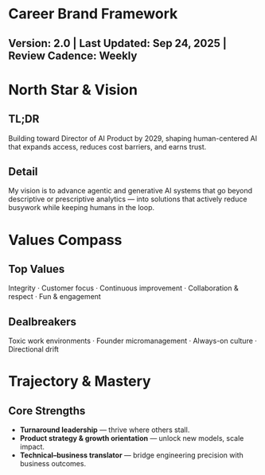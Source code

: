 # Career Brand Framework

## Version: 2.0 | Last Updated: Sep 24, 2025 | Review Cadence: Weekly

# North Star & Vision

## TL;DR

Building toward Director of AI Product by 2029, shaping human-centered AI that expands access, reduces cost barriers, and earns trust.

## Detail

My vision is to advance agentic and generative AI systems that go beyond descriptive or prescriptive analytics — into solutions that actively reduce busywork while keeping humans in the loop.

# Values Compass

## Top Values

Integrity · Customer focus · Continuous improvement · Collaboration & respect · Fun & engagement

## Dealbreakers

Toxic work environments · Founder micromanagement · Always-on culture · Directional drift

# Trajectory & Mastery

## Core Strengths

* **Turnaround leadership** — thrive where others stall.
* **Product strategy & growth orientation** — unlock new models, scale impact.
* **Technical–business translator** — bridge engineering precision with business outcomes.
